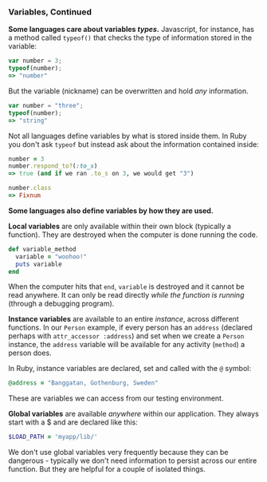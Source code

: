 ### Variables, Continued

**Some languages care about variables *types*.** Javascript, for instance, has a method called `typeof()` that checks the type of information stored in the variable:

```javascript
var number = 3;
typeof(number);
=> "number"
```

But the variable (nickname) can be overwritten and hold *any* information.

```javascript
var number = "three";
typeof(number);
=> "string"
```

Not all languages define variables by what is stored inside them. In Ruby you don't ask `typeof` but instead ask about the information contained inside:

```ruby
number = 3
number.respond_to?(:to_s)
=> true (and if we ran .to_s on 3, we would get "3")

number.class
=> Fixnum
```

**Some languages also define variables by how they are used.**

**Local variables** are only available within their own block (typically a function). They are destroyed when the computer is done running the code.
```ruby
def variable_method
  variable = "woohoo!"
  puts variable
end
```
When the computer hits that `end`, `variable` is destroyed and it cannot be read anywhere. It can only be read directly *while the function is running* (through a debugging program).

**Instance variables** are available to an entire *instance*, across different functions. In our `Person` example, if every person has an `address` (declared perhaps with `attr_accessor :address`) and set when we create a `Person` instance, the `address` variable will be available for any activity (`method`) a person does.

In Ruby, instance variables are declared, set and called with the `@` symbol:
```ruby
@address = "Banggatan, Gothenburg, Sweden"
```
These are variables we can access from our testing environment.

**Global variables** are available *anywhere* within our application. They always start with a $ and are declared like this:
```ruby
$LOAD_PATH = 'myapp/lib/'
```
We don't use global variables very frequently because they can be dangerous - typically we don't need information to persist across our entire function. But they are helpful for a couple of isolated things.
